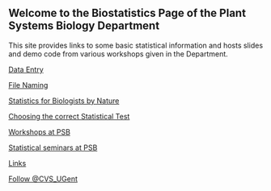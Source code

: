 ## Welcome to the Biostatistics Page of the Plant Systems Biology Department

This site provides links to some basic statistical information and hosts slides and demo code from various workshops given in the Department.

[Data Entry](data_entry.md)

[File Naming](FileNaming.md)

[Statistics for Biologists by Nature](NaturePapers.md)

[Choosing the correct Statistical Test](StatTest.md)

[Workshops at PSB](workshops.md)

[Statistical seminars at PSB](seminars.md)

[Links](links.md)


<a href="https://twitter.com/CVS_UGent?ref_src=twsrc%5Etfw" class="twitter-follow-button" data-show-count="false">Follow @CVS_UGent</a><script async src="https://platform.twitter.com/widgets.js" charset="utf-8"></script>
